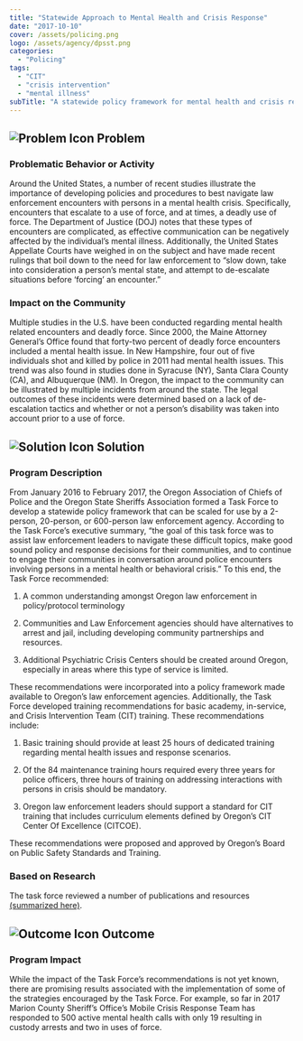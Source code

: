 ```yaml
---
title: "Statewide Approach to Mental Health and Crisis Response"
date: "2017-10-10"
cover: /assets/policing.png
logo: /assets/agency/dpsst.png
categories:
  - "Policing"
tags:
  - "CIT"
  - "crisis intervention"
  - "mental illness"
subTitle: "A statewide policy framework for mental health and crisis response that can be scaled for use by a 2-person, 20-person, or 600-person law enforcement agency."
---
```


## ![Problem Icon](https://github.com/google/material-design-icons/raw/master/alert/1x_web/ic_error_outline_black_48dp.png "Problem") Problem

### Problematic Behavior or Activity

Around the United States, a number of recent studies illustrate the importance of developing policies and procedures to best navigate law enforcement encounters with persons in a mental health crisis. Specifically, encounters that escalate to a use of force, and at times, a deadly use of force. The Department of Justice (DOJ) notes that these types of encounters are complicated, as effective communication can be negatively affected by the individual’s mental illness. Additionally, the United States Appellate Courts have weighed in on the subject and have made recent rulings that boil down to the need for law enforcement to “slow down, take into consideration a person’s mental state, and attempt to de-escalate situations before ‘forcing’ an encounter.”

### Impact on the Community

Multiple studies in the U.S. have been conducted regarding mental health related encounters and deadly force. Since 2000, the Maine Attorney General’s Office found that forty-two percent of deadly force encounters included a mental health issue. In New Hampshire, four out of five individuals shot and killed by police in 2011 had mental health issues. This trend was also found in studies done in Syracuse (NY), Santa Clara County (CA), and Albuquerque (NM). In Oregon, the impact to the community can be illustrated by multiple incidents from around the state. The legal outcomes of these incidents were determined based on a lack of de-escalation tactics and whether or not a person’s disability was taken into account prior to a use of force.

## ![Solution Icon](https://github.com/google/material-design-icons/raw/master/action/1x_web/ic_lightbulb_outline_black_48dp.png "Solution") Solution

### Program Description

From January 2016 to February 2017, the Oregon Association of Chiefs of Police and the Oregon State Sheriffs Association formed a Task Force to develop a statewide policy framework that can be scaled for use by a 2-person, 20-person, or 600-person law enforcement agency. According to the Task Force’s executive summary, “the goal of this task force was to assist law enforcement leaders to navigate these difficult topics, make good sound policy and response decisions for their communities, and to continue to engage their communities in conversation around police encounters involving persons in a mental health or behavioral crisis.” To this end, the Task Force recommended:

1. A common understanding amongst Oregon law enforcement in policy/protocol terminology

2. Communities and Law Enforcement agencies should have alternatives to arrest and jail, including developing community partnerships and resources.

3. Additional Psychiatric Crisis Centers should be created around Oregon, especially in areas where this type of service is limited.

These recommendations were incorporated into a policy framework made available to Oregon’s law enforcement agencies. Additionally, the Task Force developed training recommendations for basic academy, in-service, and Crisis Intervention Team (CIT) training. These recommendations include:

1. Basic training should provide at least 25 hours of dedicated training regarding mental health issues and response scenarios.

2. Of the 84 maintenance training hours required every three years for police officers, three hours of training on addressing interactions with persons in crisis should be mandatory.

3. Oregon law enforcement leaders should support a standard for CIT training that includes curriculum elements defined by Oregon’s CIT Center Of Excellence (CITCOE).

These recommendations were proposed and approved by Oregon’s Board on Public Safety Standards and Training.

### Based on Research

The task force reviewed a number of publications and resources [(summarized here)](http://d1w5xmhvbencby.cloudfront.net/wp-content/uploads/2017/10/10091255/MH-Task-Force-References.pdf).

## ![Outcome Icon](https://github.com/google/material-design-icons/raw/master/action/1x_web/ic_view_list_black_48dp.png "Outcome") Outcome

### Program Impact

While the impact of the Task Force’s recommendations is not yet known, there are promising results associated with the implementation of some of the strategies encouraged by the Task Force. For example, so far in 2017 Marion County Sheriff’s Office’s Mobile Crisis Response Team has responded to 500 active mental health calls with only 19 resulting in custody arrests and two in uses of force.
